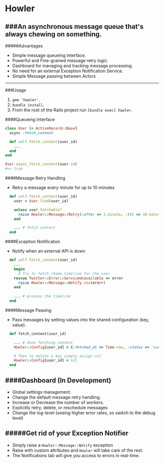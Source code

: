 # Howler
###An asynchronous message queue that's always chewing on something.
--------------------

#####Advantages
- Simple message queueing interface.
- Powerful and Fine-grained message retry logic.
- Dashboard for managing and tracking message processing.
- No need for an external Exception Notification Service.
- Simple Message passing between Actors

--------------------

###Usage
1. `gem 'howler'`.
2. `bundle install`.
3. From the root of the Rails project run `[bundle exec] howler`.

####Queueing Interface

```ruby
class User [< ActiveRecord::Base]
  async :fetch_content

  def self.fetch_content(user_id)
    ...
  end
end

User.async_fetch_content(user.id)
#=> true
```

####Message Retry Handling
- Retry a message every minute for up to 10 minutes

```ruby
  def self.fetch_content(user_id)
    user = User.find(user_id)

    unless user.fetchable?
      raise Howler::Message::Retry(:after => 1.minute, :ttl => 10.minutes)
    end

    ... # fetch content
  end
```

####Exception Notification
- Notify when an external API is down

```ruby
  def self.fetch_content(user_id)
    ...
    begin
      # Try to fetch /home_timeline for the user
    rescue Twitter::Error::ServiceUnavailable => error
      raise Howler::Message::Notify.new(erorr)
    end
    
    ... # process the timeline
  end
```

####Message Passing
- Pass messages by setting values into the shared configuration (key, value).

```ruby
  def fetch_content(user_id)

    ... # done fetching content
    Howler::Config[user_id] = {:fetched_at => Time.now, :status => 'success'}.to_json

    # Then to delete a key simply assign nil
    Howler::Config[user_id] = nil
  end
```

####Dashboard (In Development)
--------------------
- Global settings management.
- Change the default message retry handling.
- Increase or Decrease the number of workers.
- Explicitly retry, delete, or reschedule messages
- Change the log-level (seeing higher error rates, so switch to the debug level)

#####Get rid of your Exception Notifier
--------------------
- Simply raise a `Howler::Message::Notify` exception
- Raise with custom attributes and `Howler` will take care of the rest.
- The Notifications tab will give you access to errors in real-time.

